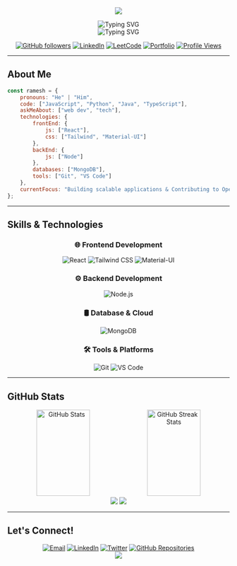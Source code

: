 <div align="center">
  <img src="https://capsule-render.vercel.app/api?type=waving&color=gradient&customColorList=6,11,20&height=180&section=header&text=Ramesh%20Krishnan&fontSize=42&fontColor=fff&animation=twinkling&fontAlignY=32"/>
</div>

<p align="center">
  <img src="https://readme-typing-svg.demolab.com?font=Fira+Code&weight=600&size=22&duration=3000&pause=1000&color=3CE0F7&center=true&vCenter=true&repeat=false&width=500&lines=Welcome+to+my+GitHub+Profile!+%F0%9F%91%8B" alt="Typing SVG" />
  <br>
  <img src="https://readme-typing-svg.demolab.com?font=Fira+Code&weight=600&size=22&duration=3000&pause=1000&color=3CE0F7&center=true&vCenter=true&width=500&lines=Full+Stack+Developer;Open+Source+Enthusiast;Problem+Solver" alt="Typing SVG" />
</p>

<div align="center">

[![GitHub followers](https://img.shields.io/github/followers/rameshkrishnan-s?style=for-the-badge&color=3CE0F7&labelColor=1A1B27&border_color=3CE0F7)](https://github.com/rameshkrishnan-s)
[![LinkedIn](https://img.shields.io/badge/-LinkedIn-3CE0F7?style=for-the-badge&logo=Linkedin&logoColor=1A1B27&labelColor=3CE0F7)](https://www.linkedin.com/in/rameshkrishnanS)
[![LeetCode](https://img.shields.io/badge/LeetCode-3CE0F7?style=for-the-badge&logo=leetcode&logoColor=1A1B27&labelColor=3CE0F7)](https://leetcode.com/u/rameshkrishnan/)
[![Portfolio](https://img.shields.io/badge/Portfolio-3CE0F7?style=for-the-badge&logo=google-chrome&logoColor=1A1B27&labelColor=3CE0F7)](https://my-portfolio-orpin-six-75.vercel.app/)
[![Profile Views](https://komarev.com/ghpvc/?username=rameshkrishnan-s&style=for-the-badge&color=3CE0F7)](https://github.com/rameshkrishnan-s)

</div>

---

## About Me

```javascript
const ramesh = {
    pronouns: "He" | "Him",
    code: ["JavaScript", "Python", "Java", "TypeScript"],
    askMeAbout: ["web dev", "tech"],
    technologies: {
        frontEnd: {
            js: ["React"],
            css: ["Tailwind", "Material-UI"]
        },
        backEnd: {
            js: ["Node"]
        },
        databases: ["MongoDB"],
        tools: ["Git", "VS Code"]
    },
    currentFocus: "Building scalable applications & Contributing to Open Source"
};
```

---

## Skills & Technologies

<div align="center">

### 🌐 Frontend Development
![React](https://img.shields.io/badge/-React-61DAFB?style=for-the-badge&logo=react&logoColor=black&borderRadius=15)
![Tailwind CSS](https://img.shields.io/badge/-TailwindCSS-38B2AC?style=for-the-badge&logo=tailwind-css&logoColor=white&borderRadius=15)
![Material-UI](https://img.shields.io/badge/-MaterialUI-0081CB?style=for-the-badge&logo=mui&logoColor=white&borderRadius=15)

### ⚙️ Backend Development
![Node.js](https://img.shields.io/badge/-Node.js-339933?style=for-the-badge&logo=node.js&logoColor=white&borderRadius=15)

### 🛢 Database & Cloud
![MongoDB](https://img.shields.io/badge/-MongoDB-47A248?style=for-the-badge&logo=mongodb&logoColor=white&borderRadius=15)

### 🛠 Tools & Platforms
![Git](https://img.shields.io/badge/-Git-F05032?style=for-the-badge&logo=git&logoColor=white&borderRadius=15)
![VS Code](https://img.shields.io/badge/-VS%20Code-007ACC?style=for-the-badge&logo=visual-studio-code&logoColor=white&borderRadius=15)
</div>

---

## GitHub Stats

<div align="center">
  <img width="49%" height="195px" src="https://github-readme-stats.vercel.app/api?username=rameshkrishnan-s&show_icons=true&theme=tokyonight&hide_border=true&bg_color=0D1117" alt="GitHub Stats" />
  <img width="49%" height="195px" src="https://github-readme-streak-stats.herokuapp.com/?user=rameshkrishnan-s&theme=tokyonight&hide_border=true&background=0D1117&stroke=3CE0F7&ring=3CE0F7&currStreakNum=FFFFFF" alt="GitHub Streak Stats"/>
  <br>
  <img src="https://github-profile-summary-cards.vercel.app/api/cards/profile-details?username=rameshkrishnan-s&theme=tokyonight" />
  <img src="https://github-readme-activity-graph.cyclic.app/graph?username=rameshkrishnan-s&theme=tokyo-night&bg_color=0D1117&hide_border=true" />
</div>

---

## Let's Connect!

<div align="center">
<a href="mailto:sundarrajanrameshkrishnan@gmail.com"><img src="https://img.shields.io/badge/Gmail-D14836?style=for-the-badge&logo=gmail&logoColor=white" alt="Email"/></a>
<a href="https://www.linkedin.com/in/rameshkrishnanS"><img src="https://img.shields.io/badge/LinkedIn-0077B5?style=for-the-badge&logo=linkedin&logoColor=white" alt="LinkedIn"/></a>
<a href="https://x.com/Ramesh30739342"><img src="https://img.shields.io/badge/Twitter-1DA1F2?style=for-the-badge&logo=twitter&logoColor=white" alt="Twitter"/></a>
<a href="https://github.com/rameshkrishnan-s?tab=repositories"><img src="https://img.shields.io/badge/Repositories-181717?style=for-the-badge&logo=github&logoColor=white" alt="GitHub Repositories"/></a>
</div>

<div align="center">
  <img src="https://capsule-render.vercel.app/api?type=waving&color=gradient&customColorList=6,11,20&height=120&section=footer"/>
</div>
